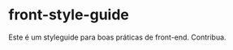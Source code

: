 front-style-guide
=================

Este é um styleguide para boas práticas de front-end. Contribua.
